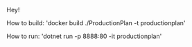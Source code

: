 ﻿Hey! 

How to build:
'docker build ./ProductionPlan -t productionplan'

How to run:
'dotnet run -p 8888:80 -it productionplan'
